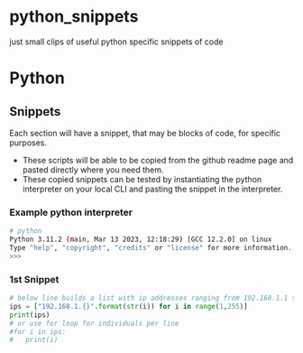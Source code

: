 # python_snippets
just small clips of useful python specific snippets of code

# Python

## Snippets

Each section will have a snippet, that may be blocks of code, for specific purposes.
* These scripts will be able to be copied from the github readme page and pasted directly where you need them.
* These copied snippets can be tested by instantiating the python interpreter on your local CLI and pasting the snippet in the interpreter.
### Example python interpreter
```bash
# python
Python 3.11.2 (main, Mar 13 2023, 12:18:29) [GCC 12.2.0] on linux
Type "help", "copyright", "credits" or "license" for more information.
>>>
```

### 1st Snippet 
```python
# below line builds a list with ip addresses ranging from 192.168.1.1 to 192.168.1.254
ips = ["192.168.1.{}".format(str(i)) for i in range(1,255)]
print(ips)
# or use for loop for individuals per line
#for i in ips:
#	print(i)
```


